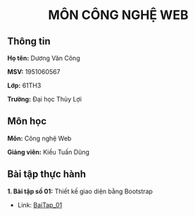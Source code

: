 <h1 align="center"> MÔN CÔNG NGHỆ WEB </h1>

## Thông tin

**Họ tên:** Dương Văn Công

**MSV:** 1951060567

**Lớp:**  61TH3

**Trường:** Đại học Thủy Lợi

## Môn học
**Môn:** Công nghệ Web

**Giảng viên:** Kiều Tuấn Dũng

## Bài tập thực hành
**1. Bài tập số 01:** Thiết kế giao diện bằng Bootstrap

- Link: [BaiTap_01](https://github.com/duongcongit/12_1951060567_DuongVanCong/tree/main/BaiTap_01)
